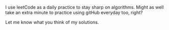I use leetCode as a daily practice to stay sharp on algorithms. Might as well take an extra minute to practice using gitHub everyday too, right? 

Let me know what you think of my solutions.
